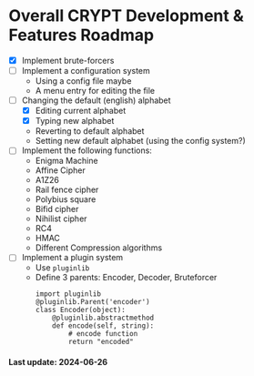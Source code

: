 # Overall CRYPT Development & Features Roadmap
- [X] Implement brute-forcers
- [ ] Implement a configuration system
    - Using a config file maybe
    - A menu entry for editing the file
- [ ] Changing the default (english) alphabet
    - [X] Editing current alphabet
    - [X] Typing new alphabet
    - Reverting to default alphabet
    - Setting new default alphabet (using the config system?)
- [ ] Implement the following functions:
    - Enigma Machine
    - Affine Cipher
    - A1Z26
    - Rail fence cipher
    - Polybius square
    - Bifid cipher
    - Nihilist cipher
    - RC4
    - HMAC
    - Different Compression algorithms
- [ ] Implement a plugin system
    - Use `pluginlib`
    - Define 3 parents: Encoder, Decoder, Bruteforcer
        ```python3
        import pluginlib
        @pluginlib.Parent('encoder')
        class Encoder(object):
            @pluginlib.abstractmethod
            def encode(self, string):
                # encode function
                return "encoded"
        ```
#### Last update: 2024-06-26
